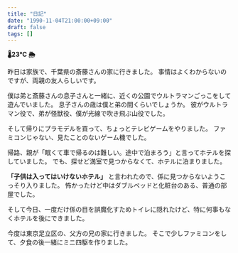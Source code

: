 ```yaml
---
title: "日記"
date: "1990-11-04T21:00:00+09:00"
draft: false
tags: []
---
```


__🌡23℃ 🌦__

昨日は家族で、千葉県の斎藤さんの家に行きました。
事情はよくわからないのですが、両親の友人らしいです。

僕は弟と斎藤さんの息子さんと一緒に、近くの公園でウルトラマンごっこをして遊んでいました。
息子さんの歳は僕と弟の間くらいでしょうか。
彼がウルトラマン役で、弟が怪獣役、僕が光線で吹き飛ぶ山役でした。

そして帰りにプラモデルを買って、ちょっとテレビゲームをやりました。
ファミコンじゃない、見たことのないゲーム機でした。

帰路、親が「眠くて車で帰るのは難しい。途中で泊まろう」と言ってホテルを探していました。
でも、探せど満室で見つからなくて、ホテルに泊まりました。

__「子供は入ってはいけないホテル」__ と言われたので、係に見つからないようこっそり入りました。
怖かったけど中はダブルベッドと化粧台のある、普通の部屋でした。

そして今日、一度だけ係の目を誤魔化すためトイレに隠れたけど、特に何事もなくホテルを後にできました。

今度は東京足立区の、父方の兄の家に行きました。
そこで少しファミコンをして、夕食の後一緒にミニ四駆を作りました。
